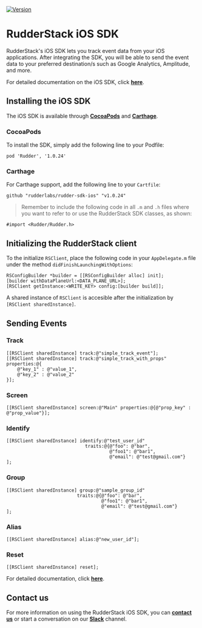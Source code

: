 [![Version](https://img.shields.io/cocoapods/v/Rudder.svg?style=flat)](https://cocoapods.org/pods/Rudder)

# RudderStack iOS SDK

RudderStack's iOS SDK lets you track event data from your iOS applications. After integrating the SDK, you will be able to send the event data to your preferred destination/s such as Google Analytics, Amplitude, and more.

For detailed documentation on the iOS SDK, click [**here**](https://docs.rudderstack.com/rudderstack-sdk-integration-guides/rudderstack-ios-sdk).

## Installing the iOS SDK

The iOS SDK is available through [**CocoaPods**](https://cocoapods.org) and [**Carthage**](https://github.com/Carthage/Carthage).

### CocoaPods

To install the SDK, simply add the following line to your Podfile:

```xcode
pod 'Rudder', '1.0.24'
```

### Carthage

For Carthage support, add the following line to your `Cartfile`:

```xcode
github "rudderlabs/rudder-sdk-ios" "v1.0.24"
```

> Remember to include the following code in all `.m` and `.h` files where you want to refer to or use the RudderStack SDK classes, as shown:

```xcode
#import <Rudder/Rudder.h>
```

## Initializing the RudderStack client

To the initialize `RSClient`, place the following code in your `AppDelegate.m` file under the method `didFinishLaunchingWithOptions`:

```xcode
RSConfigBuilder *builder = [[RSConfigBuilder alloc] init];
[builder withDataPlaneUrl:<DATA_PLANE_URL>];
[RSClient getInstance:<WRITE_KEY> config:[builder build]];
```
A shared instance of `RSClient` is accesible after the initialization by `[RSClient sharedInstance]`.

## Sending Events

### Track

```xcode
[[RSClient sharedInstance] track:@"simple_track_event"];
[[RSClient sharedInstance] track:@"simple_track_with_props" properties:@{
    @"key_1" : @"value_1",
    @"key_2" : @"value_2"
}];
```

### Screen

```xcode
[[RSClient sharedInstance] screen:@"Main" properties:@{@"prop_key" : @"prop_value"}];
```

### Identify

```xcode
[[RSClient sharedInstance] identify:@"test_user_id"
                             traits:@{@"foo": @"bar",
                                      @"foo1": @"bar1",
                                      @"email": @"test@gmail.com"}
];
```

### Group

```xcode
[[RSClient sharedInstance] group:@"sample_group_id"
                          traits:@{@"foo": @"bar",
                                   @"foo1": @"bar1",
                                   @"email": @"test@gmail.com"}
];
```

### Alias

```xcode
[[RSClient sharedInstance] alias:@"new_user_id"];
```

### Reset

```xcode
[[RSClient sharedInstance] reset];
```

For detailed documentation, click [**here**](https://docs.rudderstack.com/rudderstack-sdk-integration-guides/rudderstack-ios-sdk).

## Contact us

For more information on using the RudderStack iOS SDK, you can [**contact us**](https://rudderstack.com/contact/) or start a conversation on our [**Slack**](https://rudderstack.com/join-rudderstack-slack-community) channel.
